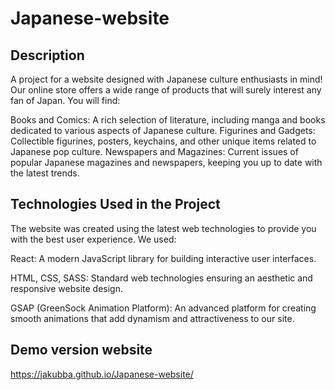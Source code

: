 # Japanese-website

## Description

A project for a website designed with Japanese culture enthusiasts in mind! Our online store offers a wide range of products that will surely interest any fan of Japan. You will find:

Books and Comics: A rich selection of literature, including manga and books dedicated to various aspects of Japanese culture.
Figurines and Gadgets: Collectible figurines, posters, keychains, and other unique items related to Japanese pop culture.
Newspapers and Magazines: Current issues of popular Japanese magazines and newspapers, keeping you up to date with the latest trends.


## Technologies Used in the Project

The website was created using the latest web technologies to provide you with the best user experience. We used:

React: A modern JavaScript library for building interactive user interfaces.

HTML, CSS, SASS: Standard web technologies ensuring an aesthetic and responsive website design.

GSAP (GreenSock Animation Platform): An advanced platform for creating smooth animations that add dynamism and attractiveness to our site.

## Demo version website

https://jakubba.github.io/Japanese-website/

